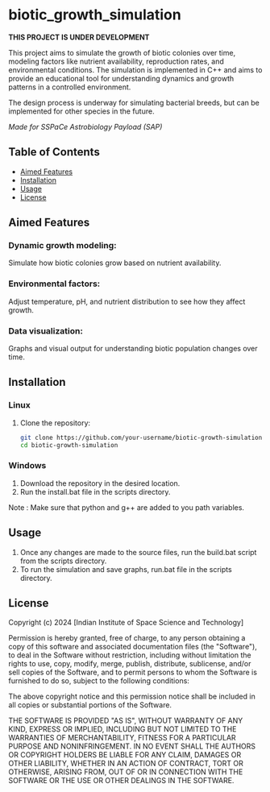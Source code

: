 # biotic_growth_simulation

**THIS PROJECT IS UNDER DEVELOPMENT**

This project aims to simulate the growth of biotic colonies over time, modeling 
factors like nutrient availability, reproduction rates, and environmental 
conditions. The simulation is implemented in C++ and aims to provide an 
educational tool for understanding dynamics and growth patterns in a controlled 
environment.

The design process is underway for simulating bacterial breeds, but can be 
implemented for other species in the future.

_Made for SSPaCe Astrobiology Payload (SAP)_

## Table of Contents
- [Aimed Features](#aimed-features)
- [Installation](#installation)
- [Usage](#usage)
- [License](#license)

## Aimed Features
### Dynamic growth modeling: 
Simulate how biotic colonies grow based on nutrient availability.
### Environmental factors: 
Adjust temperature, pH, and nutrient distribution to see how they affect 
growth.
### Data visualization: 
Graphs and visual output for understanding biotic population changes over 
time.

## Installation

### Linux

1. Clone the repository:

   ```bash
   git clone https://github.com/your-username/biotic-growth-simulation.git
   cd biotic-growth-simulation
   ```
### Windows

1. Download the repository in the desired location.
2. Run the install.bat file in the scripts directory.

Note : Make sure that python and g++ are added to you path variables.

## Usage 

1. Once any changes are made to the source files, run the build.bat script 
from the scripts directory.
2. To run the simulation and save graphs, run.bat file in the scripts directory.

## License

Copyright (c) 2024 [Indian Institute of Space Science and Technology]

Permission is hereby granted, free of charge, to any person obtaining a copy
of this software and associated documentation files (the "Software"), to deal
in the Software without restriction, including without limitation the rights
to use, copy, modify, merge, publish, distribute, sublicense, and/or sell
copies of the Software, and to permit persons to whom the Software is
furnished to do so, subject to the following conditions:

The above copyright notice and this permission notice shall be included in all
copies or substantial portions of the Software.

THE SOFTWARE IS PROVIDED "AS IS", WITHOUT WARRANTY OF ANY KIND, EXPRESS OR
IMPLIED, INCLUDING BUT NOT LIMITED TO THE WARRANTIES OF MERCHANTABILITY,
FITNESS FOR A PARTICULAR PURPOSE AND NONINFRINGEMENT. IN NO EVENT SHALL THE
AUTHORS OR COPYRIGHT HOLDERS BE LIABLE FOR ANY CLAIM, DAMAGES OR OTHER
LIABILITY, WHETHER IN AN ACTION OF CONTRACT, TORT OR OTHERWISE, ARISING FROM,
OUT OF OR IN CONNECTION WITH THE SOFTWARE OR THE USE OR OTHER DEALINGS IN THE
SOFTWARE.
